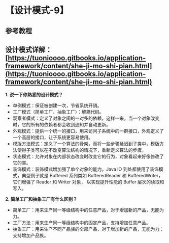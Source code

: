 # 【设计模式-9】

## 参考教程

## 设计模式详解：[https://tuonioooo.gitbooks.io/application-framework/content/she-ji-mo-shi-pian.html](https://tuonioooo.gitbooks.io/application-framework/content/she-ji-mo-shi-pian.html)

**1. 说一下你熟悉的设计模式？**

* 单例模式：保证被创建一次，节省系统开销。
* 工厂模式（简单工厂、抽象工厂）：解耦代码。
* 观察者模式：定义了对象之间的一对多的依赖，这样一来，当一个对象改变时，它的所有的依赖者都会收到通知并自动更新。
* 外观模式：提供一个统一的接口，用来访问子系统中的一群接口，外观定义了一个高层的接口，让子系统更容易使用。
* 模版方法模式：定义了一个算法的骨架，而将一些步骤延迟到子类中，模版方法使得子类可以在不改变算法结构的情况下，重新定义算法的步骤。
* 状态模式：允许对象在内部状态改变时改变它的行为，对象看起来好像修改了它的类。
* 装饰模式：装饰模式增加强了单个对象的能力。Java IO 到处都使用了装饰模式，典型例子就是 Buffered 系列类如 BufferedReader 和 BufferedWriter，它们增强了 Reader 和 Writer 对象， 以实现提升性能的 Buffer 层次的读取和写入。

**2. 简单工厂和抽象工厂有什么区别？**

* 简单工厂：用来生产同一等级结构中的任意产品，对于增加新的产品，无能为力。
* 工厂方法：用来生产同一等级结构中的固定产品，支持增加任意产品。
* 抽象工厂：用来生产不同产品族的全部产品，对于增加新的产品，无能为力；支持增加产品族。

